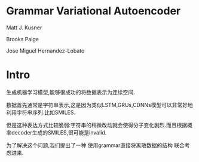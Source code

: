 # Grammar Variational Autoencoder

Matt J. Kusner

Brooks Paige

Jose Miguel Hernandez-Lobato

# Intro

生成机器学习模型,能够很成功的将数据表示为连续空间.

数据首先通常是字符串表示,这是因为类似LSTM,GRUs,CDNNs模型可以非常好地利用字符串序列.比如SMILES.

但是这种表达方式比较脆弱:字符串的稍微改动就会使得分子变化剧烈.而且根据概率decoder生成的SMILES,很可能是invalid.

为了解决这个问题,我们提出了一种 使用grammar直接将离散数据的结构 联合考虑进来.